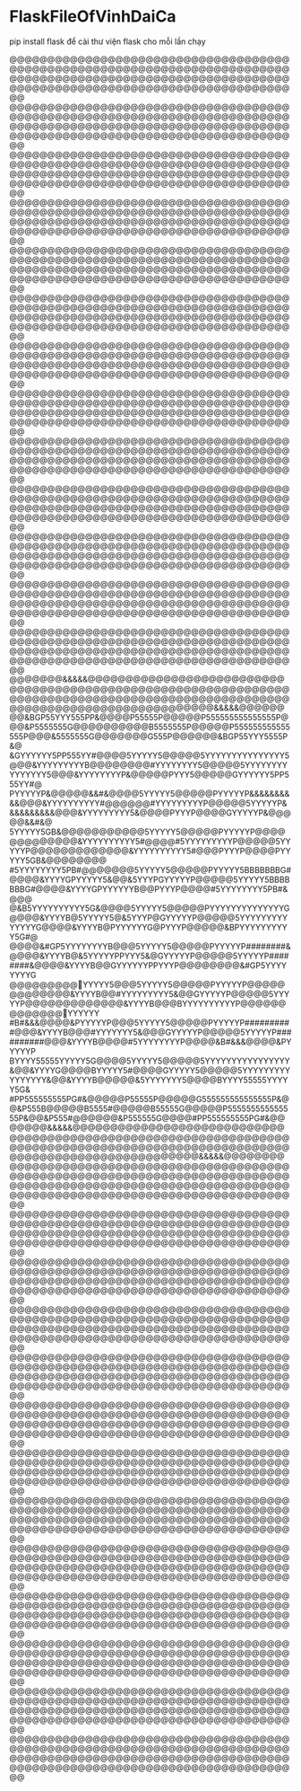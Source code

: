 # FlaskFileOfVinhDaiCa
<p>pip install flask để cài thư viện flask cho mỗi lần chạy</p>

<p>
@@@@@@@@@@@@@@@@@@@@@@@@@@@@@@@@@@@@@@@@@@@@@@@@@@@@@@@@@@@@@@@@@@@@@@@@@@@@@@@@@@@@@@@@@@@@@@@@@@@@@@@@@@@@@@@@@@@@@@@@@@@@@@@@@@@@@@@@@@@@@@@@@@@@@@
@@@@@@@@@@@@@@@@@@@@@@@@@@@@@@@@@@@@@@@@@@@@@@@@@@@@@@@@@@@@@@@@@@@@@@@@@@@@@@@@@@@@@@@@@@@@@@@@@@@@@@@@@@@@@@@@@@@@@@@@@@@@@@@@@@@@@@@@@@@@@@@@@@@@@@
@@@@@@@@@@@@@@@@@@@@@@@@@@@@@@@@@@@@@@@@@@@@@@@@@@@@@@@@@@@@@@@@@@@@@@@@@@@@@@@@@@@@@@@@@@@@@@@@@@@@@@@@@@@@@@@@@@@@@@@@@@@@@@@@@@@@@@@@@@@@@@@@@@@@@@
@@@@@@@@@@@@@@@@@@@@@@@@@@@@@@@@@@@@@@@@@@@@@@@@@@@@@@@@@@@@@@@@@@@@@@@@@@@@@@@@@@@@@@@@@@@@@@@@@@@@@@@@@@@@@@@@@@@@@@@@@@@@@@@@@@@@@@@@@@@@@@@@@@@@@@
@@@@@@@@@@@@@@@@@@@@@@@@@@@@@@@@@@@@@@@@@@@@@@@@@@@@@@@@@@@@@@@@@@@@@@@@@@@@@@@@@@@@@@@@@@@@@@@@@@@@@@@@@@@@@@@@@@@@@@@@@@@@@@@@@@@@@@@@@@@@@@@@@@@@@@
@@@@@@@@@@@@@@@@@@@@@@@@@@@@@@@@@@@@@@@@@@@@@@@@@@@@@@@@@@@@@@@@@@@@@@@@@@@@@@@@@@@@@@@@@@@@@@@@@@@@@@@@@@@@@@@@@@@@@@@@@@@@@@@@@@@@@@@@@@@@@@@@@@@@@@
@@@@@@@@@@@@@@@@@@@@@@@@@@@@@@@@@@@@@@@@@@@@@@@@@@@@@@@@@@@@@@@@@@@@@@@@@@@@@@@@@@@@@@@@@@@@@@@@@@@@@@@@@@@@@@@@@@@@@@@@@@@@@@@@@@@@@@@@@@@@@@@@@@@@@@
@@@@@@@@@@@@@@@@@@@@@@@@@@@@@@@@@@@@@@@@@@@@@@@@@@@@@@@@@@@@@@@@@@@@@@@@@@@@@@@@@@@@@@@@@@@@@@@@@@@@@@@@@@@@@@@@@@@@@@@@@@@@@@@@@@@@@@@@@@@@@@@@@@@@@@
@@@@@@@@@@@@@@@@@@@@@@@@@@@@@@@@@@@@@@@@@@@@@@@@@@@@@@@@@@@@@@@@@@@@@@@@@@@@@@@@@@@@@@@@@@@@@@@@@@@@@@@@@@@@@@@@@@@@@@@@@@@@@@@@@@@@@@@@@@@@@@@@@@@@@@
@@@@@@@@@@@@@@@@@@@@@@@@@@@@@@@@@@@@@@@@@@@@@@@@@@@@@@@@@@@@@@@@@@@@@@@@@@@@@@@@@@@@@@@@@@@@@@@@@@@@@@@@@@@@@@@@@@@@@@@@@@@@@@@@@@@@@@@@@@@@@@@@@@@@@@
@@@@@@@@@@@@@@@@@@@@@@@@@@@@@@@@@@@@@@@@@@@@@@@@@@@@@@@@@@@@@@@@@@@@@@@@@@@@@@@@@@@@@@@@@@@@@@@@@@@@@@@@@@@@@@@@@@@@@@@@@@@@@@@@@@@@@@@@@@@@@@@@@@@@@@
@@@@@@@@@@@@@@@@@@@@@@@@@@@@@@@@@@@@@@@@@@@@@@@@@@@@@@@@@@@@@@@@@@@@@@@@@@@@@@@@@@@@@@@@@@@@@@@@@@@@@@@@@@@@@@@@@@@@@@@@@@@@@@@@@@@@@@@@@@@@@@@@@@@@@@
@@@@@@@@@@@@@@@@@@@@@@@@@@@@@@@@@@@@@@@@@@@@@@@@@@@@@@@@@@@@@@@@@@@@@@@@@@@@@@@@@@@@@@@@@@@@@@@@@@@@@@@@@@@@@@@@@@@@@@@@@@@@@@@@@@@@@@@@@@@@@@@@@@@@@@
@@@@@@@&&&&&@@@@@@@@@@@@@@@@@@@@@@@@@@@@@@@@@@@@@@@@@@@@@@@@@@@@@@@@@@@@@@@@@@@@@@@@@@@@@@@@@@@@@@@@@@@@@@@@@@@@@@@@@@@@@@@@@@@@@@@@@@@@@@@&&&&&@@@@@@
@@&BGP55YYY555PP&@@@@P55555P@@@@@P555555555555555P@@@&P5555555G@@@@@@@@@@B5555555P@@@@@P555555555555555P@@@&5555555G@@@@@@@G555P@@@@@@&BGP55YYY5555P&@
&GYYYYYY5PP555YY#@@@@5YYYYY5@@@@@5YYYYYYYYYYYYYYY5@@@&YYYYYYYYYB@@@@@@@@#YYYYYYYY5@@@@@5YYYYYYYYYYYYYYY5@@@&YYYYYYYYP&@@@@@PYYY5@@@@@GYYYYYY5PP555YY#@
PYYYYYP&@@@@@&&#&@@@@5YYYYY5@@@@@PYYYYYP&&&&&&&&&&@@@&YYYYYYYYYY#@@@@@@#YYYYYYYYYP@@@@@5YYYYYP&&&&&&&&&&@@@&YYYYYYYYY5&@@@@PYYYP@@@@GYYYYYP&@@@@@&&#&@
5YYYYY5GB&@@@@@@@@@@@5YYYYY5@@@@@PYYYYYP@@@@@@@@@@@@@&YYYYYYYYYY5#@@@@#5YYYYYYYYYP@@@@@5YYYYYP@@@@@@@@@@@@@&YYYYYYYYYY5#@@@PYYYP@@@@PYYYYY5GB&@@@@@@@@
#5YYYYYYYY5PB#@@@@@@@5YYYYY5@@@@@PYYYYY5BBBBBBBG#@@@@&YYYYGPYYYYY5&@@&5YYYPGYYYYYP@@@@@5YYYYY5BBBBBBBG#@@@@&YYYYGPYYYYYYB@@PYYYP@@@@#5YYYYYYYY5PB#&@@@
@&B5YYYYYYYYYY5G&@@@@5YYYYY5@@@@@PYYYYYYYYYYYYYYG@@@@&YYYYB@5YYYYY5@&5YYYP@GYYYYYP@@@@@5YYYYYYYYYYYYYYG@@@@&YYYYB@PYYYYYYG@PYYYP@@@@@&BPYYYYYYYYYY5G#@
@@@@&#GP5YYYYYYYYB@@@5YYYYY5@@@@@PYYYYYP########&@@@@&YYYYB@&5YYYYYPPYYY5&@GYYYYYP@@@@@5YYYYYP########&@@@@&YYYYB@@GYYYYYYPPYYYP@@@@@@@@&#GP5YYYYYYYYG
@@@@@@@@@&#5YYYYY5@@@5YYYYY5@@@@@PYYYYYP@@@@@@@@@@@@@&YYYYB@@#YYYYYYYYY5&@@GYYYYYP@@@@@5YYYYYP@@@@@@@@@@@@@&YYYYB@@@BYYYYYYYYYYP@@@@@@@@@@@@@&#5YYYYYY
#B#&&&@@@@&PYYYYYP@@@5YYYYY5@@@@@PYYYYYP##########@@@&YYYYB@@@#YYYYYYY5&@@@GYYYYYP@@@@@5YYYYYP##########@@@&YYYYB@@@@#5YYYYYYYYP@@@@&B#&&&@@@@&PYYYYYP
BYYYY55555YYYYY5G@@@@5YYYYY5@@@@@5YYYYYYYYYYYYYYYY&@@&YYYYG@@@@BYYYYY5#@@@@GYYYYY5@@@@@5YYYYYYYYYYYYYYYY&@@&YYYYB@@@@@&5YYYYYYY5@@@@BYYYY55555YYYYY5G&
#PP555555555PG#&@@@@@P55555P@@@@@G555555555555555P&@@&P555B@@@@@B5555#@@@@@B55555G@@@@@P555555555555555P&@@&P555#@@@@@@&P555555G@@@@#PP555555555PG#&@@
@@@@@&&&&&@@@@@@@@@@@@@@@@@@@@@@@@@@@@@@@@@@@@@@@@@@@@@@@@@@@@@@@@@@@@@@@@@@@@@@@@@@@@@@@@@@@@@@@@@@@@@@@@@@@@@@@@@@@@@@@@@@@@@@@@@@@@@@@&&&&&@@@@@@@@
@@@@@@@@@@@@@@@@@@@@@@@@@@@@@@@@@@@@@@@@@@@@@@@@@@@@@@@@@@@@@@@@@@@@@@@@@@@@@@@@@@@@@@@@@@@@@@@@@@@@@@@@@@@@@@@@@@@@@@@@@@@@@@@@@@@@@@@@@@@@@@@@@@@@@@
@@@@@@@@@@@@@@@@@@@@@@@@@@@@@@@@@@@@@@@@@@@@@@@@@@@@@@@@@@@@@@@@@@@@@@@@@@@@@@@@@@@@@@@@@@@@@@@@@@@@@@@@@@@@@@@@@@@@@@@@@@@@@@@@@@@@@@@@@@@@@@@@@@@@@@
@@@@@@@@@@@@@@@@@@@@@@@@@@@@@@@@@@@@@@@@@@@@@@@@@@@@@@@@@@@@@@@@@@@@@@@@@@@@@@@@@@@@@@@@@@@@@@@@@@@@@@@@@@@@@@@@@@@@@@@@@@@@@@@@@@@@@@@@@@@@@@@@@@@@@@
@@@@@@@@@@@@@@@@@@@@@@@@@@@@@@@@@@@@@@@@@@@@@@@@@@@@@@@@@@@@@@@@@@@@@@@@@@@@@@@@@@@@@@@@@@@@@@@@@@@@@@@@@@@@@@@@@@@@@@@@@@@@@@@@@@@@@@@@@@@@@@@@@@@@@@
@@@@@@@@@@@@@@@@@@@@@@@@@@@@@@@@@@@@@@@@@@@@@@@@@@@@@@@@@@@@@@@@@@@@@@@@@@@@@@@@@@@@@@@@@@@@@@@@@@@@@@@@@@@@@@@@@@@@@@@@@@@@@@@@@@@@@@@@@@@@@@@@@@@@@@
@@@@@@@@@@@@@@@@@@@@@@@@@@@@@@@@@@@@@@@@@@@@@@@@@@@@@@@@@@@@@@@@@@@@@@@@@@@@@@@@@@@@@@@@@@@@@@@@@@@@@@@@@@@@@@@@@@@@@@@@@@@@@@@@@@@@@@@@@@@@@@@@@@@@@@
@@@@@@@@@@@@@@@@@@@@@@@@@@@@@@@@@@@@@@@@@@@@@@@@@@@@@@@@@@@@@@@@@@@@@@@@@@@@@@@@@@@@@@@@@@@@@@@@@@@@@@@@@@@@@@@@@@@@@@@@@@@@@@@@@@@@@@@@@@@@@@@@@@@@@@
@@@@@@@@@@@@@@@@@@@@@@@@@@@@@@@@@@@@@@@@@@@@@@@@@@@@@@@@@@@@@@@@@@@@@@@@@@@@@@@@@@@@@@@@@@@@@@@@@@@@@@@@@@@@@@@@@@@@@@@@@@@@@@@@@@@@@@@@@@@@@@@@@@@@@@
@@@@@@@@@@@@@@@@@@@@@@@@@@@@@@@@@@@@@@@@@@@@@@@@@@@@@@@@@@@@@@@@@@@@@@@@@@@@@@@@@@@@@@@@@@@@@@@@@@@@@@@@@@@@@@@@@@@@@@@@@@@@@@@@@@@@@@@@@@@@@@@@@@@@@@
@@@@@@@@@@@@@@@@@@@@@@@@@@@@@@@@@@@@@@@@@@@@@@@@@@@@@@@@@@@@@@@@@@@@@@@@@@@@@@@@@@@@@@@@@@@@@@@@@@@@@@@@@@@@@@@@@@@@@@@@@@@@@@@@@@@@@@@@@@@@@@@@@@@@@@
@@@@@@@@@@@@@@@@@@@@@@@@@@@@@@@@@@@@@@@@@@@@@@@@@@@@@@@@@@@@@@@@@@@@@@@@@@@@@@@@@@@@@@@@@@@@@@@@@@@@@@@@@@@@@@@@@@@@@@@@@@@@@@@@@@@@@@@@@@@@@@@@@@@@@@
@@@@@@@@@@@@@@@@@@@@@@@@@@@@@@@@@@@@@@@@@@@@@@@@@@@@@@@@@@@@@@@@@@@@@@@@@@@@@@@@@@@@@@@@@@@@@@@@@@@@@@@@@@@@@@@@@@@@@@@@@@@@@@@@@@@@@@@@@@@@@@@@@@@@@@
@@@@@@@@@@@@@@@@@@@@@@@@@@@@@@@@@@@@@@@@@@@@@@@@@@@@@@@@@@@@@@@@@@@@@@@@@@@@@@@@@@@@@@@@@@@@@@@@@@@@@@@@@@@@@@@@@@@@@@@@@@@@@@@@@@@@@@@@@@@@@@@@@@@@@@


</p>
